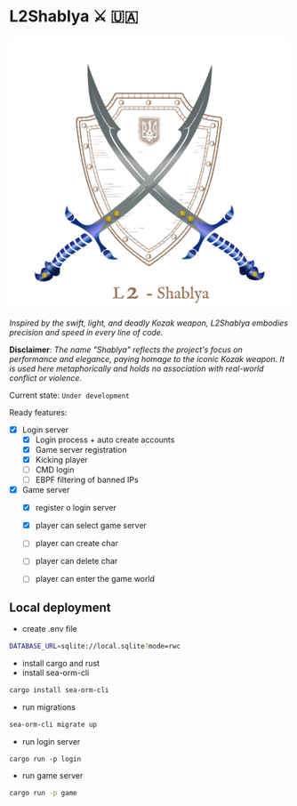 # L2Shablya ⚔️ 🇺🇦

![Shablya](shablya.svg)

*Inspired by the swift, light, and deadly Kozak weapon, L2Shablya embodies precision and speed in every line of code.*

**Disclaimer**: *The name "Shablya" reflects the project's focus on performance and elegance, paying homage to the
iconic Kozak weapon. It is used here metaphorically and holds no association with real-world conflict or violence.*

Current state: `Under development`

Ready features:

- [x] Login server
  - [x] Login process + auto create accounts
  - [x] Game server registration
  - [x] Kicking player
  - [ ] CMD login
  - [ ] EBPF filtering of banned IPs
- [x] Game server 
  - [x] register o login server
  - [x] player can select game server
  - [ ] player can create char
  - [ ] player can delete char
  - [ ] player can enter the game world


## Local deployment

- create .env file

```bash
DATABASE_URL=sqlite://local.sqlite?mode=rwc
```

- install cargo and rust
- install sea-orm-cli

```bash
cargo install sea-orm-cli
```

- run migrations

```bash
sea-orm-cli migrate up
```

- run login server

```bahs
cargo run -p login
```

- run game server

```bash
cargo run -p game
```
